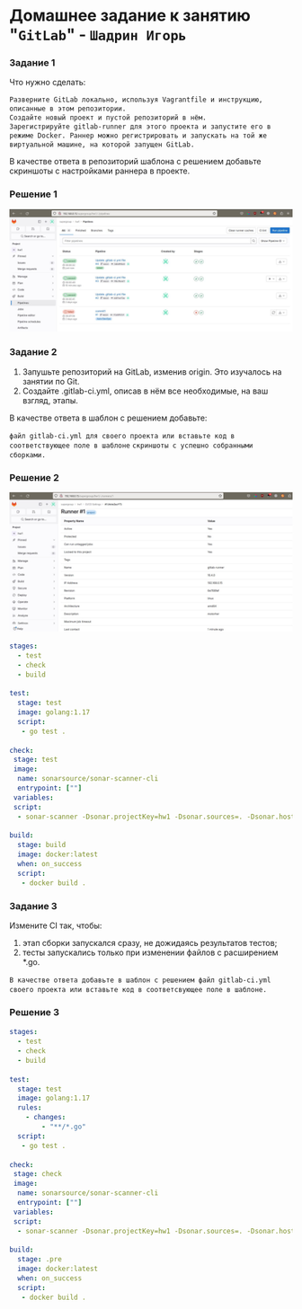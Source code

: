 # Домашнее задание к занятию "`GitLab`" - `Шадрин Игорь`


### Задание 1
Что нужно сделать:

    Разверните GitLab локально, используя Vagrantfile и инструкцию, описанные в этом репозитории.
    Создайте новый проект и пустой репозиторий в нём.
    Зарегистрируйте gitlab-runner для этого проекта и запустите его в режиме Docker. Раннер можно регистрировать и запускать на той же виртуальной машине, на которой запущен GitLab.

В качестве ответа в репозиторий шаблона с решением добавьте скриншоты с настройками раннера в проекте.


### Решение 1
![runner](img/Clipboard01.jpg)

### Задание 2


1.    Запушьте репозиторий на GitLab, изменив origin. Это изучалось на занятии по Git.
2.    Создайте .gitlab-ci.yml, описав в нём все необходимые, на ваш взгляд, этапы.

В качестве ответа в шаблон с решением добавьте:

`файл gitlab-ci.yml для своего проекта или вставьте код в соответствующее поле в шаблоне`
`скриншоты с успешно собранными сборками.`


### Решение 2

![builds](img/Clipboard02.jpg)

```yml
stages:
  - test
  - check
  - build

test:
  stage: test
  image: golang:1.17
  script: 
   - go test .

check:
 stage: test
 image:
  name: sonarsource/sonar-scanner-cli
  entrypoint: [""]
 variables:
 script:
  - sonar-scanner -Dsonar.projectKey=hw1 -Dsonar.sources=. -Dsonar.host.url=http://gitlab.localdomain:9000 -Dsonar.login=sqp_c3c65988b682b750445436ff82258fb57dd91842

build:
  stage: build
  image: docker:latest
  when: on_success
  script:
   - docker build .

```

### Задание 3

Измените CI так, чтобы:

1.    этап сборки запускался сразу, не дожидаясь результатов тестов;
2.    тесты запускались только при изменении файлов с расширением *.go.

`В качестве ответа добавьте в шаблон с решением файл gitlab-ci.yml своего проекта или вставьте код в соответсвующее поле в шаблоне.`

### Решение 3
```yml
stages:
  - test
  - check
  - build

test:
  stage: test
  image: golang:1.17
  rules:
    - changes:
        - "**/*.go"
  script: 
   - go test .

check:
 stage: check
 image:
  name: sonarsource/sonar-scanner-cli
  entrypoint: [""]
 variables:
 script:
  - sonar-scanner -Dsonar.projectKey=hw1 -Dsonar.sources=. -Dsonar.host.url=http://gitlab.localdomain:9000 -Dsonar.login=sqp_c3c65988b682b750445436ff82258fb57dd91842

build:
  stage: .pre
  image: docker:latest
  when: on_success
  script:
   - docker build .
```